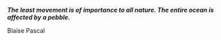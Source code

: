 _**The least movement is of importance to all nature. The entire ocean is affected by a pebble.**_

Blaise Pascal
